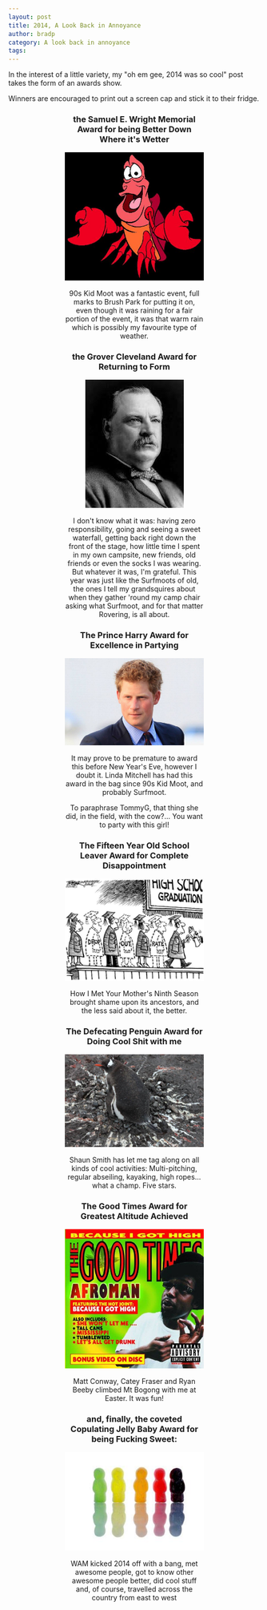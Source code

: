 ```yaml
---
layout: post
title: 2014, A Look Back in Annoyance
author: bradp
category: A look back in annoyance
tags: 
---
```

In the interest of a little variety, my "oh em gee, 2014 was so cool" post takes the form of an awards show.

Winners are encouraged to print out a screen cap and stick it to their fridge.

<!--more-->
<div style="text-align:center; width: 55%; margin-left:auto; margin-right:auto;">
<h3>the Samuel E. Wright Memorial Award for being Better Down Where it's Wetter</h3>
<div class="blog-image-centre">
  <img src="/blog/assets/2014-12/sebastian.jpg" alt="Sebastian the Crab" />
</div>

90s Kid Moot was a fantastic event, full marks to Brush Park for putting it on, even though it was raining for a fair portion of the event, it was that warm rain which is possibly my favourite type of weather.

<h3>the Grover Cleveland Award for Returning to Form</h3>
<div class="blog-image-centre">
  <img src="/blog/assets/2014-12/glover-cleveland.jpg" alt="the 22nd, and 24th, President of the United States" />
</div>

I don't know what it was: having zero responsibility, going and seeing a sweet waterfall, getting back right down the front of the stage, how little time I spent in my own campsite, new friends, old friends or even the socks I was wearing. But whatever it was, I'm grateful.
This year was just like the Surfmoots of old, the ones I tell my grandsquires about when they gather 'round my camp chair asking what Surfmoot, and for that matter Rovering, is all about.

<h3>The Prince Harry Award for Excellence in Partying</h3>
<div class="blog-image-centre">
  <img class=" aligncenter" src="/blog/assets/2014-12/prince-harry.jpg" alt="HRH The Prince Henry of Wales" />
</div>

It may prove to be premature to award this before New Year's Eve, however I doubt it. Linda Mitchell has had this award in the bag since 90s Kid Moot, and probably Surfmoot.

To paraphrase TommyG, that thing she did, in the field, with the cow?... You want to party with this girl!

<h3>The Fifteen Year Old School Leaver Award for Complete Disappointment</h3>
<div class="blog-image-centre">
  <img class="alignnone aligncenter" src="/blog/assets/2014-12/15-yearold.jpg" alt="" />
</div>

How I Met Your Mother's Ninth Season brought shame upon its ancestors, and the less said about it, the better.

<h3>The Defecating Penguin Award for Doing Cool Shit with me</h3>
<div class="blog-image-centre">
  <img src="/blog/assets/2014-12/defecating-penguin.jpg" alt="" />
</div>

Shaun Smith has let me tag along on all kinds of cool activities: Multi-pitching, regular abseiling, kayaking, high ropes... what a champ. Five stars.

<h3>The Good Times Award for Greatest Altitude Achieved</h3>
<div class="blog-image-centre">
  <img src="/blog/assets/2014-12/good-times.jpg" alt="" /></p>
</div>

Matt Conway, Catey Fraser and Ryan Beeby climbed Mt Bogong with me at Easter. It was fun!

<h3>and, finally, the coveted Copulating Jelly Baby Award for being Fucking Sweet:</h3>
<div class="blog-image-centre">
  <img class="alignnone" src="/blog/assets/2014-12/copulating-jellybaby.jpg" alt="" />
</div>

WAM kicked 2014 off with a bang, met awesome people, got to know other awesome people better, did cool stuff and, of course, travelled across the country from east to west

</div>